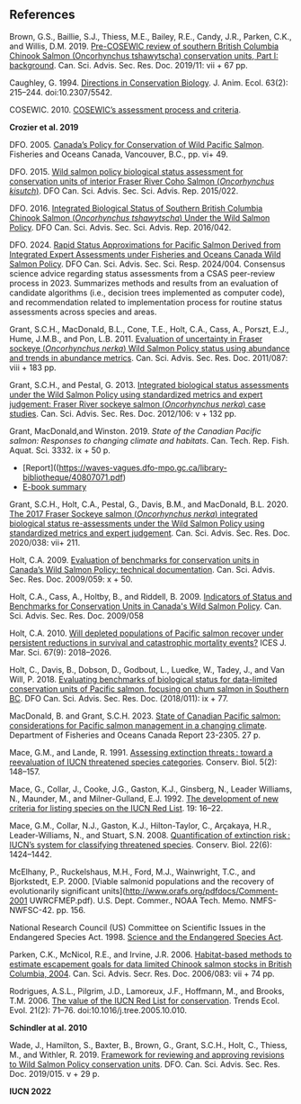 ## References

Brown, G.S., Baillie, S.J., Thiess, M.E., Bailey, R.E., Candy, J.R., Parken, C.K., and Willis, D.M. 2019. [Pre-COSEWIC review of southern British Columbia Chinook Salmon (Oncorhynchus tshawytscha) conservation units, Part I: background](https://publications.gc.ca/collections/collection_2019/mpo-dfo/fs70-5/Fs70-5-2019-011-eng.pdf). Can. Sci. Advis. Sec. Res. Doc. 2019/11: vii + 67 pp. 

Caughley, G. 1994. [Directions in Conservation Biology](https://www.google.com/url?sa=t&source=web&rct=j&opi=89978449&url=https://www.zoology.ubc.ca/bdg/pdfs_bdg/2013/fall/Caughley_1994_JAE.pdf&ved=2ahUKEwiZuNqNh86HAxXuGzQIHSCmCVgQFnoECBMQAQ&usg=AOvVaw1T_dBMFgD587lU-C4e4IS). J. Anim. Ecol. 63(2): 215–244. doi:10.2307/5542.

COSEWIC. 2010. [COSEWIC’s assessment process and criteria](https://www.canada.ca/content/dam/eccc/migration/cosewic-cosepac/94d0444d-369c-49ed-a586-ec00c3fef69b/assessment_process_and_criteria_e.pdf).

**Crozier et al. 2019**

DFO. 2005. [Canada’s Policy for Conservation of Wild Pacific Salmon](https://www.pac.dfo-mpo.gc.ca/fm-gp/species-especes/salmon-saumon/wsp-pss/policy-politique/index-eng.html). Fisheries and Oceans Canada, Vancouver, B.C., pp. vi+ 49. 

DFO. 2015. [Wild salmon policy biological status assessment for conservation units of interior Fraser River Coho Salmon (*Oncorhynchus kisutch*)](https://waves-vagues.dfo-mpo.gc.ca/library-bibliotheque/364851.pdf). DFO Can. Sci. Advis. Sec. Sci. Advis. Rep. 2015/022.

DFO. 2016. [Integrated Biological Status of Southern British Columbia Chinook Salmon (*Oncorhynchus tshawytscha*) Under the Wild Salmon Policy](https://waves-vagues.dfo-mpo.gc.ca/library-bibliotheque/40595419.pdf). DFO Can. Sci. Advis. Sec. Sci. Advis. Rep. 2016/042.

DFO. 2024. [Rapid Status Approximations for Pacific Salmon Derived from Integrated Expert Assessments under Fisheries and Oceans Canada Wild Salmon Policy](https://www.dfo-mpo.gc.ca/csas-sccs/Publications/ScR-RS/2024/2024_004-eng.pdf). DFO Can. Sci. Advis. Sec. Sci. Resp. 2024/004. Consensus science advice regarding status assessments from a CSAS peer-review process in 2023. Summarizes methods and results from an evaluation of candidate algorithms (i.e., decision trees implemented as computer code), and recommendation related to implementation process for routine status assessments across species and areas.

Grant, S.C.H., MacDonald, B.L., Cone, T.E., Holt, C.A., Cass, A., Porszt, E.J., Hume, J.M.B., and Pon, L.B. 2011. [Evaluation of uncertainty in Fraser sockeye (*Oncorhynchus nerka*) Wild Salmon Policy status using abundance and trends in abundance metrics](https://science-catalogue.canada.ca/record=4054219~S6). Can. Sci. Advis. Sec. Res. Doc. 2011/087: viii + 183 pp. 

Grant, S.C.H., and Pestal, G. 2013. [Integrated biological status assessments under the Wild Salmon Policy using standardized metrics and expert judgement: Fraser River sockeye salmon (*Oncorhynchus nerka*) case studies](https://waves-vagues.dfo-mpo.gc.ca/Library/349637.pdf). Can. Sci. Advis. Sec. Res. Doc. 2012/106: v + 132 pp.

Grant, MacDonald,and Winston. 2019. *State of the Canadian Pacific salmon: Responses to changing climate and  habitats*. Can. Tech. Rep. Fish. Aquat. Sci. 3332. ix + 50 p.
- [Report]((https://waves-vagues.dfo-mpo.gc.ca/library-bibliotheque/40807071.pdf)
- [E-book summary](https://www.dfo-mpo.gc.ca/species-especes/publications/salmon-saumon/state-etat-2019/ebook/index-eng.html)

Grant, S.C.H., Holt, C.A., Pestal, G., Davis, B.M., and MacDonald, B.L. 2020. [The 2017 Fraser Sockeye salmon (*Oncorhynchus nerka*) integrated biological status re-assessments under the Wild Salmon Policy using standardized metrics and expert judgement](http://www.dfo-mpo.gc.ca/csas-sccs/Publications/ResDocs-DocRech/2020/2020_038-eng.pdf). Can. Sci. Advis. Sec. Res. Doc. 2020/038: vii+ 211. 

Holt, C.A. 2009. [Evaluation of benchmarks for conservation units in Canada’s Wild Salmon Policy: technical documentation](https://www.dfo-mpo.gc.ca/csas-sccs/publications/resdocs-docrech/2009/2009_059-eng.htm). Can. Sci. Advis. Sec. Res. Doc. 2009/059: x + 50.

Holt, C.A., Cass, A., Holtby, B., and Riddell, B. 2009. [Indicators of Status and Benchmarks for Conservation Units in Canada's Wild Salmon Policy](https://www.dfo-mpo.gc.ca/csas-sccs/publications/resdocs-docrech/2009/2009_058-eng.htm). Can. Sci. Advis. Sec. Res. Doc. 2009/058

Holt, C.A. 2010. [Will depleted populations of Pacific salmon recover under persistent reductions in survival and catastrophic mortality events?](https://academic.oup.com/icesjms/article/67/9/2018/620513) ICES J. Mar. Sci. 67(9): 2018–2026.

Holt, C., Davis, B., Dobson, D., Godbout, L., Luedke, W., Tadey, J., and Van Will, P. 2018. [Evaluating benchmarks of biological status for data-limited conservation units of Pacific salmon, focusing on chum salmon in Southern BC](https://waves-vagues.dfo-mpo.gc.ca/library-bibliotheque/40759386.pdf). DFO Can. Sci. Advis. Sec. Res. Doc. (2018/011): ix + 77. 

MacDonald, B. and Grant, S.C.H. 2023. [State of Canadian Pacific salmon: considerations for Pacific salmon management in a changing climate](https://waves-vagues.dfo-mpo.gc.ca/library-bibliotheque/41213531.pdf). Department of Fisheries and Oceans Canada
Report 23-2305. 27 p.

Mace, G.M., and Lande, R. 1991. [Assessing extinction threats : toward a reevaluation of IUCN threatened species categories](https://conbio.onlinelibrary.wiley.com/doi/10.1111/j.1523-1739.1991.tb00119.x). Conserv. Biol. 5(2): 148–157. 

Mace, G., Collar, J., Cooke, J.G., Gaston, K.J., Ginsberg, N., Leader Williams, N., Maunder, M., and Milner-Gulland, E.J. 1992. [The development of new criteria for listing species on the IUCN Red List](https://www.researchgate.net/publication/236679197_The_development_of_new_criteria_for_listing_species_on_the_IUCN_Red_List). 19: 16–22. 

Mace, G.M., Collar, N.J., Gaston, K.J., Hilton-Taylor, C., Arçakaya, H.R., Leader-Williams, N., and Stuart, S.N. 2008. [Quantification of extinction risk : IUCN’s system for classifying threatened species](https://conbio.onlinelibrary.wiley.com/doi/10.1111/j.1523-1739.2008.01044.x). Conserv. Biol. 22(6): 1424–1442. 

McElhany, P., Ruckelshaus, M.H., Ford, M.J., Wainwright, T.C., and Bjorkstedt, E.P. 2000. [Viable salmonid populations and the recovery of evolutionarily significant units](http://www.orafs.org/pdfdocs/Comment-2001 UWRCFMEP.pdf). U.S. Dept. Commer., NOAA Tech. Memo. NMFS-NWFSC-42. pp. 156. 

National Research Council (US) Committee on Scientific Issues in the Endangered Species Act. 1998. [Science and the Endangered Species Act](https://nap.nationalacademies.org/catalog/4978/science-and-the-endangered-species-act).

Parken, C.K., McNicol, R.E., and Irvine, J.R. 2006. [Habitat-based methods to estimate escapement goals for data limited Chinook salmon stocks in British Columbia, 2004](https://waves-vagues.dfo-mpo.gc.ca/library-bibliotheque/326898.pdf). Can. Sci. Advis. Secr. Res. Doc. 2006/083: vii + 74 pp. 

Rodrigues, A.S.L., Pilgrim, J.D., Lamoreux, J.F., Hoffmann, M., and Brooks, T.M. 2006. [The value of the IUCN Red List for conservation](https://www.sciencedirect.com/science/article/abs/pii/S0169534705003320). Trends Ecol. Evol. 21(2): 71–76. doi:10.1016/j.tree.2005.10.010.
 
**Schindler at al. 2010**


Wade, J., Hamilton, S., Baxter, B., Brown, G., Grant, S.C.H., Holt, C., Thiess, M., and Withler, R. 2019. [Framework for reviewing and approving revisions to Wild Salmon Policy conservation units](https://waves-vagues.dfo-mpo.gc.ca/library-bibliotheque/40780399.pdf). DFO. Can. Sci. Advis. Sec. Res. Doc. 2019/015. v + 29 p.


**IUCN 2022**



